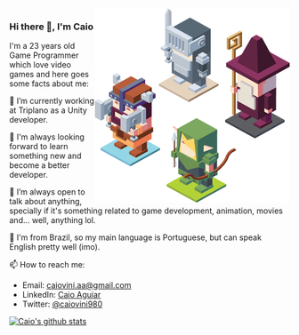 <img align="right" src="https://github.com/caiovini980/caiovini980/blob/master/RPG%20characters.png" alt="RPG Characters to illustrate game development" width=350px height=350px />

### Hi there 👋, I'm Caio



I'm a 23 years old Game Programmer which love video games and here goes some facts about me:

🔭 I’m currently working at Triplano as a Unity developer.

🌱 I'm always looking forward to learn something new and become a better developer.

👯 I’m always open to talk about anything, specially if it's something related to game development, animation, movies and... well, anything lol.

💬 I'm from Brazil, so my main language is Portuguese, but can speak English pretty well (imo).

📫 How to reach me: 
  - Email: caiovini.aa@gmail.com
  - LinkedIn: [Caio Aguiar](https://www.linkedin.com/in/caio-aguiar-00872613b/)
  - Twitter: [@caiovini980](https://twitter.com/caiovini980)
  
[![Caio's github stats](https://github-readme-stats.vercel.app/api?username=caiovini980&theme=dracula)](https://github.com/caiovini980/github-readme-stats)
